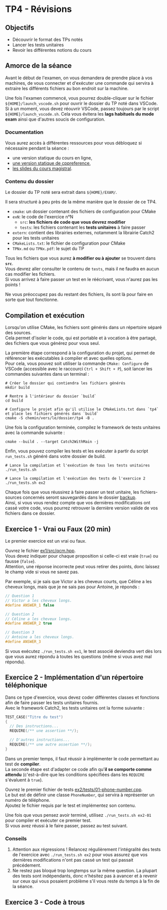 # TP4 - Révisions

## Objectifs

- Découvrir le format des TPs notés
- Lancer les tests unitaires
- Revoir les différentes notions du cours

## Amorce de la séance

Avant le début de l'examen, on vous demandera de prendre place à vos machines, de vous connecter et d'exécuter une commande qui servira à extraire les différents fichiers au bon endroit sur la machine.

Une fois l'examen commencé, vous pourrez double-cliquer sur le fichier `${HOME}/launch_vscode.sh` pour ouvrir le dossier du TP noté dans VSCode.  
Si à un moment, vous devez réouvrir VSCode, passez toujours par le script `${HOME}/launch_vscode.sh`.
Cela vous évitera les **lags habituels du mode exam** ainsi que d'autres soucis de configuration.

### Documentation

Vous aurez accès à différentes ressources pour vous débloquez si nécessaire pendant la séance :
- une version statique du cours en ligne,
- [une version statique de cppreference](../resources/cppreference),
- [les slides du cours magistral](../resources/slides).

### Contenu du dossier

Le dossier du TP noté sera extrait dans `${HOME}/EXAM/`.

Il sera structuré à peu près de la même manière que le dossier de ce TP4.
- `cmake`: un dossier contenant des fichiers de configuration pour CMake
- `exN`: le code de l'exercice n°N
  - `src`: **les fichiers de code que vous devrez modifier**
  - `tests`: les fichiers contenant les **tests unitaires** à faire passer
- `extern`: contient des librairies externes, notamment la librairie Catch2 pour les tests unitaires
- `CMakeLists.txt`: le fichier de configuration pour CMake
- `TPNx.md` ou `TPNx.pdf`: le sujet du TP

Tous les fichiers que vous aurez **à modifier ou à ajouter** se trouvent dans **`src`**.  
Vous devrez aller consulter le contenu de `tests`, mais il ne faudra en aucun cas modifier les fichiers.  
Si vous arrivez à faire passer un test en le réécrivant, vous n'aurez pas les points !

Ne vous préoccupez pas du restant des fichiers, ils sont là pour faire en sorte que tout fonctionne.

## Compilation et exécution

Lorsqu'on utilise CMake, les fichiers sont générés dans un répertoire séparé des sources.  
Cela permet d'isoler le code, qui est portable et à vocation à être partagé, des fichiers que vous générez pour vous seul.

La première étape correspond à la configuration du projet, qui permet de référencer les exécutables à compiler et avec quelles options.  
Pour cela, vous pouvez soit utiliser la commande `CMake: Configure` de VSCode (accessible avec le raccourci `Ctrl + Shift + P`), soit lancer les commandes suivantes dans un terminal :
```b
# Créer le dossier qui contiendra les fichiers générés
mkdir build

# Rentre à l'intérieur du dossier `build`
cd build

# Configure le projet afin qu'il utilise le CMakeLists.txt dans `tp4` et place les fichiers générés dans `build`
cmake -S chemin/vers/le/dossier/tp4 -B .
```

Une fois la configuration terminée, compilez le framework de tests unitaires avec la commande suivante :
```b
cmake --build . --target Catch2WithMain -j
```

Enfin, vous pouvez compiler les tests et les exécuter à partir du script `run_tests.sh` généré dans votre dossier de build.
```b
# Lance la compilation et l'exécution de tous les tests unitaires
./run_tests.sh

# Lance la compilation et l'exécution des tests de l'exercice 2
./run_tests.sh ex2
```

Chaque fois que vous réussirez à faire passer un test unitaire, les fichiers-sources concernés seront sauvegardés dans le dossier [backup](backup).  
Ainsi, si vous vous rendez compte que vos dernières modifications ont cassé votre code, vous pourrez retrouver la dernière version valide de vos fichiers dans ce dossier.

## Exercice 1 - Vrai ou Faux (20 min)

Le premier exercice est un vrai ou faux.

Ouvrez le fichier [ex1/src/qcm.hpp](ex1/src/qcm.hpp).  
Vous devez indiquer pour chaque proposition si celle-ci est vraie (`true`) ou fausse (`false`).  
Attention, une réponse incorrecte peut vous retirer des points, donc laissez le champ vide si vous ne savez pas.

Par exemple, si je sais que Victor a les cheveux courts, que Céline a les cheveux longs, mais que je ne sais pas pour Antoine, je réponds :
```cpp
// Question 1
// Victor a les cheveux longs.
#define ANSWER_1 false

// Question 2
// Céline a les cheveux longs.
#define ANSWER_2 true

// Question 3
// Antoine a les cheveux longs.
#define ANSWER_3
```

Si vous exécutez `./run_tests.sh ex1`, le test associé deviendra vert dès lors que vous aurez répondu à toutes les questions (même si vous avez mal répondu).

## Exercice 2 - Implémentation d'un répertoire téléphonique

Dans ce type d'exercice, vous devez coder différentes classes et fonctions afin de faire passer les tests unitaires fournis.  
Avec le framework Catch2, les tests unitaires ont la forme suivante :
```cpp
TEST_CASE("Titre du test")
{
  // Des instructions...
  REQUIRE(/** une assertion **/);

  // D'autres instructions...
  REQUIRE(/** une autre assertion **/);
}
```
Dans un premier temps, il faut réussir à implémenter le code permettant au test de **compiler**.  
La seconde étape est d'adapter ce code afin qu'**il se comporte comme attendu** (c'est-à-dire que les conditions spécifiées dans les `REQUIRE` s'évaluent à `true`).

Ouvrez le premier fichier de tests [ex2/tests/01-phone-number.cpp](ex2/tests/01-phone-number.cpp).  
Le but est de définir une classe `PhoneNumber`, qui servira à représenter un numéro de téléphone.  
Ajoutez le fichier requis par le test et implémentez son contenu.

Une fois que vous pensez avoir terminé, utilisez `./run_tests.sh ex2-01` pour compiler et exécuter ce premier test.  
Si vous avez réussi à le faire passer, passez au test suivant. 

### Conseils

1. Attention aux régressions ! Relancez régulièrement l'intégralité des tests de l'exercice avec `./run_tests.sh ex2` pour vous assurez que vos dernières modifications n'ont pas cassé un test qui passait précédement.
2. Ne restez pas bloqué trop longtemps sur la même question. La plupart des tests sont indépendants, donc n'hésitez pas à avancer et à revenir sur ceux qui vous posaient problème s'il vous reste du temps à la fin de la séance.

## Exercice 3 - Code à trous

